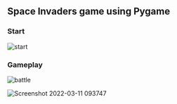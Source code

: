 <h2>Space Invaders game using Pygame</h2>

<h3>Start</h3>

![start](https://user-images.githubusercontent.com/78927284/157888450-1ea89f57-f7c8-4086-9ebd-9f2fa71120d0.png)

<h3>Gameplay</h3>

![battle](https://user-images.githubusercontent.com/78927284/157888468-c79aa417-3733-4902-8125-1b60248a5898.png)

![Screenshot 2022-03-11 093747](https://user-images.githubusercontent.com/78927284/157888481-2dc806b6-0490-4de6-a092-54f47cd05f44.png)
